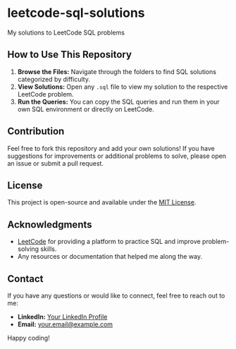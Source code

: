 # leetcode-sql-solutions
My solutions to LeetCode SQL problems

## How to Use This Repository

1. **Browse the Files:** Navigate through the folders to find SQL solutions categorized by difficulty.
2. **View Solutions:** Open any `.sql` file to view my solution to the respective LeetCode problem.
3. **Run the Queries:** You can copy the SQL queries and run them in your own SQL environment or directly on LeetCode.

## Contribution

Feel free to fork this repository and add your own solutions! If you have suggestions for improvements or additional problems to solve, please open an issue or submit a pull request.

## License

This project is open-source and available under the [MIT License](LICENSE).

## Acknowledgments

- [LeetCode](https://leetcode.com/) for providing a platform to practice SQL and improve problem-solving skills.
- Any resources or documentation that helped me along the way.

## Contact

If you have any questions or would like to connect, feel free to reach out to me:

- **LinkedIn:** [Your LinkedIn Profile](https://www.linkedin.com/in/yourprofile)
- **Email:** your.email@example.com

Happy coding!
